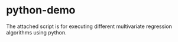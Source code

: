 # python-demo
The attached script is for executing different multivariate regression algorithms using python.
